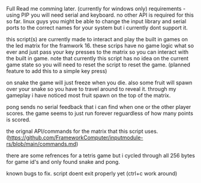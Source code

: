 Full Read me comming later.
(currently for windows only) requirements - using PIP you will need serial and keyboard. no other API is required for this so far.
linux guys you might be able to change the input library and serial ports to the correct names for your system but i currently dont support it.

this script(s) are currently made to interact and play the built in games on the led matrix for the framwork 16. these scrips have no game logic what so ever and just pass your key presses to the matrix so you can interact with the built in game.
note that currently this script has no idea on the current game state so you will need to reset the script to reset the game. (planned feature to add this to a simple key press) 

on snake the game will just freeze when you die. also some fruit will spawn over your snake so you have to travel around to reveal it. through my gameplay i have noticed most fruit spawn on the top of the matrix.

pong sends no serial feedback that i can find when one or the other player scores. the game seems to just run forever reguardless of how many points is scored.

the orignal API/commands for the matrix that this script uses. (https://github.com/FrameworkComputer/inputmodule-rs/blob/main/commands.md)

there are some refrences for a tetris game but i cycled through all 256 bytes for game id's and only found snake and pong.

known bugs to fix. 
script doent exit properly yet (ctrl+c work around)

